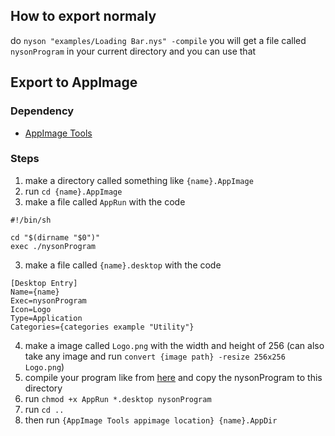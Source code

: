 ## How to export normaly
do `nyson "examples/Loading Bar.nys" -compile` you will get a file called `nysonProgram` in your current directory and you can use that

## Export to AppImage
### Dependency
- [AppImage Tools](https://appimage.github.io/appimagetool/)

### Steps

1. make a directory called something like `{name}.AppImage`
2. run `cd {name}.AppImage`
3. make a file called `AppRun` with the code 
```
#!/bin/sh

cd "$(dirname "$0")"
exec ./nysonProgram
```
3. make a file called `{name}.desktop` with the code
```
[Desktop Entry]
Name={name}
Exec=nysonProgram
Icon=Logo
Type=Application
Categories={categories example "Utility"}
```
4. make a image called `Logo.png` with the width and height of 256 (can also take any image and run `convert {image path} -resize 256x256 Logo.png`)
5. compile your program like from [here](https://nyson-programing-language.github.io/#/export?id=how-to-export-normaly) and copy the nysonProgram to this directory
6. run `chmod +x AppRun *.desktop nysonProgram`
7. run `cd ..`
8. then run `{AppImage Tools appimage location} {name}.AppDir`
